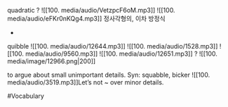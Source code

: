 quadratic
?
![[100. media/audio/VetzpcF6oM.mp3]] ![[100. media/audio/eFKr0nKQg4.mp3]]
  정사각형의, 이차 방정식
<!--SR:!2025-10-26,9,250-->
-


quibble ![[100. media/audio/12644.mp3]] ![[100. media/audio/1528.mp3]] ![[100. media/audio/9560.mp3]] ![[100. media/audio/12651.mp3]]
?
![[100. media/image/12966.png|200]]

to argue about small unimportant details. Syn: squabble, bicker
![[100. media/audio/3519.mp3]]Let’s not ~ over minor details.



#Vocabulary
<!--SR:!2025-10-26,3,250-->